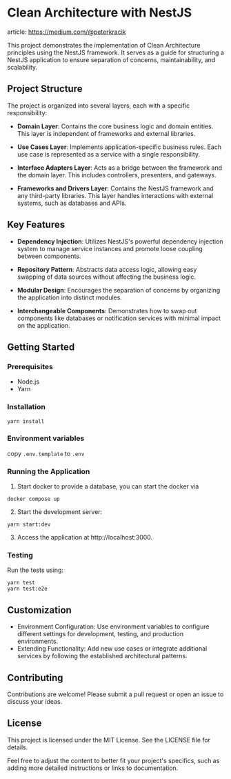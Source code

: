 # Clean Architecture with NestJS

article: https://medium.com/@peterkracik

This project demonstrates the implementation of Clean Architecture principles using the NestJS framework. It serves as a guide for structuring a NestJS application to ensure separation of concerns, maintainability, and scalability.

## Project Structure

The project is organized into several layers, each with a specific responsibility:

-  **Domain Layer**: Contains the core business logic and domain entities. This layer is independent of frameworks and external libraries.

-  **Use Cases Layer**: Implements application-specific business rules. Each use case is represented as a service with a single responsibility.

-  **Interface Adapters Layer**: Acts as a bridge between the framework and the domain layer. This includes controllers, presenters, and gateways.

-  **Frameworks and Drivers Layer**: Contains the NestJS framework and any third-party libraries. This layer handles interactions with external systems, such as databases and APIs.

## Key Features

-  **Dependency Injection**: Utilizes NestJS's powerful dependency injection system to manage service instances and promote loose coupling between components.

-  **Repository Pattern**: Abstracts data access logic, allowing easy swapping of data sources without affecting the business logic.

-  **Modular Design**: Encourages the separation of concerns by organizing the application into distinct modules.

-  **Interchangeable Components**: Demonstrates how to swap out components like databases or notification services with minimal impact on the application.

## Getting Started

### Prerequisites

-  Node.js
-  Yarn

### Installation
```
yarn install
```

### Environment variables

copy `.env.template` to `.env`

### Running the Application

1. Start docker
to provide a database, you can start the docker via
```
docker compose up
```

2.	Start the development server:
```
yarn start:dev
```
3.	Access the application at http://localhost:3000.

### Testing
Run the tests using:

```
yarn test
yarn test:e2e
```

## Customization

- Environment Configuration: Use environment variables to configure different settings for development, testing, and production environments.
- Extending Functionality: Add new use cases or integrate additional services by following the established architectural patterns.

## Contributing
Contributions are welcome! Please submit a pull request or open an issue to discuss your ideas.

## License
This project is licensed under the MIT License. See the LICENSE file for details.


Feel free to adjust the content to better fit your project's specifics, such as adding more detailed instructions or links to documentation.
